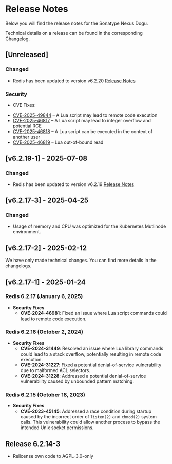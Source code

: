 # Release Notes

Below you will find the release notes for the Sonatype Nexus Dogu. 

Technical details on a release can be found in the corresponding Changelog.

## [Unreleased]
### Changed 
- Redis has been updated to version v6.2.20 [Release Notes](https://github.com/redis/redis/releases/tag/6.2.20)
### Security
- CVE Fixes:
* [CVE-2025-49844](https://nvd.nist.gov/vuln/detail/CVE-2025-49844) – A Lua script may lead to remote code execution  
* [CVE-2025-46817](https://nvd.nist.gov/vuln/detail/CVE-2025-46817) – A Lua script may lead to integer overflow and potential RCE  
* [CVE-2025-46818](https://www.wiz.io/vulnerability-database/cve/cve-2025-46818) – A Lua script can be executed in the context of another user  
* [CVE-2025-46819](https://nvd.nist.gov/vuln/detail/CVE-2025-46819) – Lua out-of-bound read  

## [v6.2.19-1] - 2025-07-08
### Changed 
- Redis has been updated to version v6.2.19 [Release Notes](https://github.com/redis/redis/releases/tag/6.2.19)

## [v6.2.17-3] - 2025-04-25
### Changed
- Usage of memory and CPU was optimized for the Kubernetes Mutlinode environment.

## [v6.2.17-2] - 2025-02-12
We have only made technical changes. You can find more details in the changelogs.

## [v6.2.17-1] - 2025-01-24

### Redis 6.2.17 (January 6, 2025)
- **Security Fixes**
  - **CVE-2024-46981**: Fixed an issue where Lua script commands could lead to remote code execution.


### Redis 6.2.16 (October 2, 2024)
- **Security Fixes**
  - **CVE-2024-31449**: Resolved an issue where Lua library commands could lead to a stack overflow, potentially resulting in remote code execution.
  - **CVE-2024-31227**: Fixed a potential denial-of-service vulnerability due to malformed ACL selectors.
  - **CVE-2024-31228**: Addressed a potential denial-of-service vulnerability caused by unbounded pattern matching.

### Redis 6.2.15 (October 18, 2023)
- **Security Fixes**
  - **CVE-2023-45145**: Addressed a race condition during startup caused by the incorrect order of `listen(2)` and `chmod(2)` system calls. This vulnerability could allow another process to bypass the intended Unix socket permissions.

## Release 6.2.14-3

- Relicense own code to AGPL-3.0-only
